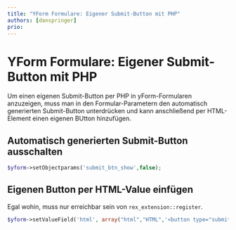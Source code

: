 ```yaml
---
title: "YForm Formulare: Eigener Submit-Button mit PHP"
authors: [danspringer]
prio:
---
```



# YForm Formulare: Eigener Submit-Button mit PHP

Um einen eigenen Submit-Button per PHP in yForm-Formularen anzuzeigen, muss man in den Formular-Parametern den automatisch generierten Submit-Button unterdrücken und kann anschließend per HTML-Element einen eigenen BUtton hinzufügen. 

## Automatisch generierten Submit-Button ausschalten
```php
$yform->setObjectparams('submit_btn_show',false); 
```

## Eigenen Button per HTML-Value einfügen
Egal wohin, muss nur erreichbar sein von `rex_extension::register`.
```php
$yform->setValueField('html', array("html","HTML",'<button type="submit" class="btn btn-info btn-block">Jetzt absenden</button>'));
```